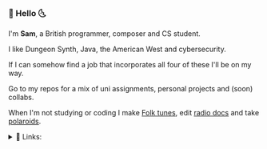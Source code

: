 ### 🌵 Hello 🌜

I'm **Sam**, a British programmer, composer and CS student.

I like Dungeon Synth, Java, the American West and cybersecurity.

If I can somehow find a job that incorporates all four of these I'll be on my way.

Go to my repos for a mix of uni assignments, personal projects and (soon) collabs.

When I'm not studying or coding I make [Folk tunes](https://www.aparanoidking.bandcamp.com), edit [radio docs](https://www.mixcloud.com/samuelcommander) and take [polaroids](https://www.instagram.com/p/B-hWgkspDnW/).

<details>
<summary>🔗 Links:</summary>
<br>
  
[Bandcamp](https://www.aparanoidking.bandcamp.com)
  
[Instagram](https://www.instagram.com/aparanoidking)
  
[Linkedin](https://www.linkedin.com/in/samuelcommander/)
  
</details>



<!---
Sam-Commander/Sam-Commander is a ✨ special ✨ repository because its `README.md` (this file) appears on your GitHub profile.
You can click the Preview link to take a look at your changes.
--->
